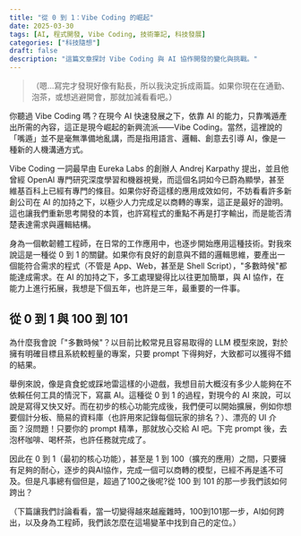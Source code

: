 ```yaml
---
title: "從 0 到 1：Vibe Coding 的崛起"
date: 2025-03-30
tags: [AI, 程式開發, Vibe Coding, 技術筆記, 科技發展]
categories: ["科技隨想"]
draft: false
description: "這篇文章探討 Vibe Coding 與 AI 協作開發的變化與挑戰。"
---
```



> （嗯…寫完才發現好像有點長，所以我決定拆成兩篇。如果你現在在通勤、泡茶，或想逃避開會，那就加減看看吧。）

你聽過 Vibe Coding 嗎？在現今 AI 快速發展之下，依靠 AI 的能力，只靠嘴遁產出所需的內容，這正是現今崛起的新興流派——Vibe Coding。當然，這裡說的「嘴遁」並不是毫無準備地亂講，而是指用語言、邏輯、創意去引導 AI，像是一種新的人機溝通方式。

Vibe Coding 一詞最早由 Eureka Labs 的創辦人 Andrej Karpathy 提出，並且他曾經 OpenAI 專門研究深度學習和機器視覺，而這個名詞如今已蔚為顯學，甚至維基百科上已經有專門的條目。如果你好奇這樣的應用成效如何，不妨看看許多新創公司在 AI 的加持之下，以極少人力完成足以商轉的專案，這正是最好的證明。這也讓我們重新思考開發的本質，也許寫程式的重點不再是打字輸出，而是能否清楚表達需求與邏輯結構。

身為一個軟韌體工程師，在日常的工作應用中，也逐步開始應用這種技術。對我來說這是一種從 0 到 1 的關鍵。如果你有良好的創意與不錯的邏輯思維，要產出一個能符合需求的程式（不管是 App、Web，甚至是 Shell Script），"多數時候"都能達成需求。在 AI 的加持之下，多工處理變得比以往更加簡單，與 AI 協作，在能力上進行拓展，我想是下個五年，也許是三年，最重要的一件事。

## 從 0 到 1 與 100 到 101

為什麼我會說「"多數時候"？以目前比較常見且容易取得的 LLM 模型來說，對於擁有明確目標且系統較輕量的專案，只要 prompt 下得夠好，大致都可以獲得不錯的結果。

舉例來說，像是貪食蛇或踩地雷這樣的小遊戲，我想目前大概沒有多少人能夠在不依賴任何工具的情況下，寫贏 AI。這種從 0 到 1 的過程，對現今的 AI 來說，可以說是寫得又快又好。而在初步的核心功能完成後，我們便可以開始擴展，例如你想要個計分板、簡易的資料庫（也許用來記錄每個玩家的排名？）、漂亮的 UI 介面？沒問題！只要你的 prompt 精準，那就放心交給 AI 吧。下完 prompt 後，去泡杯咖啡、喝杯茶，也許任務就完成了。

因此在 0 到 1（最初的核心功能），甚至是 1 到 100（擴充的應用）之間，只要擁有足夠的耐心，逐步的與AI協作，完成一個可以商轉的模型，已經不再是遙不可及。但是凡事總有個但是，超過了100之後呢?從 100 到 101 的那一步我們該如何跨出？

（下篇讓我們討論看看，當一切變得越來越龐雜時，100到101那一步，AI如何跨出，以及身為工程師，我們該怎麼在這場變革中找到自己的定位。）
